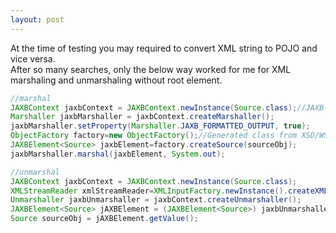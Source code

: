 ```yaml
---
layout: post
---
```

At the time of testing you may required to convert XML string to POJO and vice versa.<br>
After so many searches, only the below way worked for me for XML marshaling and unmarshaling without root element.
<br>
```java
//marshal
JAXBContext jaxbContext = JAXBContext.newInstance(Source.class);//JAXB library
Marshaller jaxbMarshaller = jaxbContext.createMarshaller();
jaxbMarshaller.setProperty(Marshaller.JAXB_FORMATTED_OUTPUT, true);
ObjectFactory factory=new ObjectFactory();//Generated class from XSD/WSDL file
JAXBElement<Source> jaxbElement=factory.createSource(sourceObj);        
jaxbMarshaller.marshal(jaxbElement, System.out);

//unmarshal
JAXBContext jaxbContext = JAXBContext.newInstance(Source.class);
XMLStreamReader xmlStreamReader=XMLInputFactory.newInstance().createXMLStreamReader(new FileReader("./src/test/resources/source.xml"));
Unmarshaller jaxbUnmarshaller = jaxbContext.createUnmarshaller();
JAXBElement<Source> jAXBElement = (JAXBElement<Source>) jaxbUnmarshaller.unmarshal(xmlStreamReader, Source.class);
Source sourceObj = jAXBElement.getValue();
```
